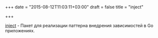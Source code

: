 +++
date = "2015-08-12T11:03:11+03:00"
draft = false
title = "inject"

+++

<p><a href="https://godoc.org/github.com/facebookgo/inject">inject</a>&nbsp;- Пакет для реализации паттерна внедрения зависимостей в Go приложениях.</p>


